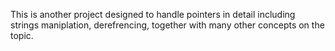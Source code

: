This is another project designed to handle pointers in detail including
strings maniplation, derefrencing, together with many other concepts on the topic.
